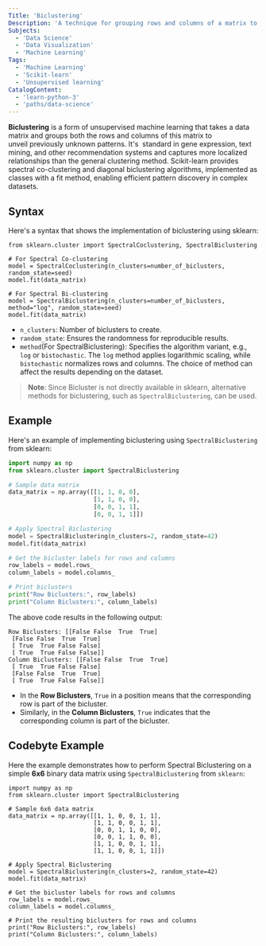 ```yaml
---
Title: 'Biclustering'
Description: 'A technique for grouping rows and columns of a matrix to discover local patterns in data.'
Subjects:
  - 'Data Science'
  - 'Data Visualization'
  - 'Machine Learning'
Tags:
  - 'Machine Learning'
  - 'Scikit-learn'
  - 'Unsupervised learning'
CatalogContent:
  - 'learn-python-3'
  - 'paths/data-science'
---
```


**Biclustering** is a form of unsupervised machine learning that takes a data matrix and groups both the rows and columns of this matrix to unveil previously unknown patterns. It's  standard in gene expression, text mining, and other recommendation systems and captures more localized relationships than the general clustering method. Scikit-learn provides spectral co-clustering and diagonal biclustering algorithms, implemented as classes with a fit method, enabling efficient pattern discovery in complex datasets.

## Syntax

Here's a syntax that shows the implementation of biclustering using sklearn:

```pseudo
from sklearn.cluster import SpectralCoclustering, SpectralBiclustering

# For Spectral Co-clustering
model = SpectralCoclustering(n_clusters=number_of_biclusters, random_state=seed)
model.fit(data_matrix)

# For Spectral Bi-clustering
model = SpectralBiclustering(n_clusters=number_of_biclusters, method="log", random_state=seed)
model.fit(data_matrix)
```

- `n_clusters`: Number of biclusters to create.
- `random_state`: Ensures the randomness for reproducible results.
- `method`(For SpectralBiclustering): Specifies the algorithm variant, e.g., `log` or `bistochastic`. The `log` method applies logarithmic scaling, while `bistochastic` normalizes rows and columns. The choice of method can affect the results depending on the dataset.

> **Note**: Since Bicluster is not directly available in sklearn, alternative methods for biclustering, such as `SpectralBiclustering`, can be used.

## Example

Here's an example of implementing biclustering using `SpectralBiclustering` from sklearn:

```py
import numpy as np
from sklearn.cluster import SpectralBiclustering

# Sample data matrix
data_matrix = np.array([[1, 1, 0, 0],
                        [1, 1, 0, 0],
                        [0, 0, 1, 1],
                        [0, 0, 1, 1]])

# Apply Spectral Biclustering
model = SpectralBiclustering(n_clusters=2, random_state=42)
model.fit(data_matrix)

# Get the bicluster labels for rows and columns
row_labels = model.rows_
column_labels = model.columns_

# Print biclusters
print("Row Biclusters:", row_labels)
print("Column Biclusters:", column_labels)
```

The above code results in the following output:

```shell
Row Biclusters: [[False False  True  True]
 [False False  True  True]
 [ True  True False False]
 [ True  True False False]]
Column Biclusters: [[False False  True  True]
 [ True  True False False]
 [False False  True  True]
 [ True  True False False]]
```

- In the **Row Biclusters**, `True` in a position means that the corresponding row is part of the bicluster.
- Similarly, in the **Column Biclusters**, `True` indicates that the corresponding column is part of the bicluster.

## Codebyte Example

Here the example demonstrates how to perform Spectral Biclustering on a simple **6x6** binary data matrix using `SpectralBiclustering` from `sklearn`:

```codebyte/python
import numpy as np
from sklearn.cluster import SpectralBiclustering

# Sample 6x6 data matrix
data_matrix = np.array([[1, 1, 0, 0, 1, 1],
                        [1, 1, 0, 0, 1, 1],
                        [0, 0, 1, 1, 0, 0],
                        [0, 0, 1, 1, 0, 0],
                        [1, 1, 0, 0, 1, 1],
                        [1, 1, 0, 0, 1, 1]])

# Apply Spectral Biclustering
model = SpectralBiclustering(n_clusters=2, random_state=42)
model.fit(data_matrix)

# Get the bicluster labels for rows and columns
row_labels = model.rows_
column_labels = model.columns_

# Print the resulting biclusters for rows and columns
print("Row Biclusters:", row_labels)
print("Column Biclusters:", column_labels)
```
